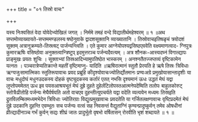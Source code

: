 +++
title = "०१ तिस्रो वाचः"

+++

यस्य निःश्वसितं वेदा योवेदेभ्योखिलं जगत् । निर्ममे तमहं वन्दे विद्यातीर्थमहेश्वरम् ॥ १ ॥अथ सप्तमोव्याख्यायते-सप्तममण्डलस्य षष्ठेनुवाके द्वादशसूक्तानि व्याख्यातानि । तिस्रोवाचइतिषळृचं त्रयोदशं सूक्तम् अत्रानुक्रम्यते-तिस्रःषट् पार्जन्यन्त्विति । एते कुमार आग्नेयोपश्यद्वसिष्ठएववेति वक्ष्यमाणत्वाद- ग्निपुत्रः कुमारऋषिः वसिष्ठोवा अनुक्तत्वान्त्रिष्टुप् इदमुत्तरञ्च पर्जन्यदैवत्यम् । अत्र शौनकः-आस्यदघ्नं विगात्द्यापः प्राङ्मुखः प्रयतः शुचिः । सूक्ताभ्यां तिस्रआदिभ्यामुपतिष्ठेत भास्करम् । अनश्नतैतज्जप्तव्यं वृष्टिकामेन यत्नतः । पञ्चरात्रेप्यतिक्रान्ते महतीं वृष्टिमाप्नु- यादिति ॥ऋषिरात्मानं स्तुतौ प्रेरयति हे ऋषे तिस्रः त्रिविधाः ऋग्यजुःसामात्मिकाः स्तुतिरूपावाचः प्रवद प्रब्रूहि कीदृश्योवाचःज्योतिर्द्योतमानः प्रण्वःअग्रे प्रमुखोयासान्तादृशीः या वाचः मधुदोघं मधुनउदकस्य दोहकं वृष्ट्युदकस्य कर्तारं एतत् नभसि दृश्यमानं ऊधः उद्धतं मेघं यद्वा लुप्तोपममेतत् ऊध इव पयसआश्रयभूतं मेघं दुह्रे दुहते दुहेर्लटिलोपस्तआत्मनेपदेष्विति तलोपः बाहुलकोरुट् स्तोत्रैःप्रीतोहि पर्जन्यः मेघैर्वर्षयति अतो वाचएव दुहन्तीत्युपचर्यते यद्वा वदेति व्यत्ययेन मध्यमः तिस्रइति द्रुतविलम्बितमध्यमभेदेन त्रिविधाः ज्योतिरग्राः विद्युत्प्रमुखावाचः प्रवदतेति या गर्जितलक्षणावाचः वृष्टिप्रदमेतं मेघं दुह्रे उदकानि दुहन्ति एवम्भूतः सच पर्जन्यः वत्सं सह निवसन्तं वैद्युताग्निं कृण्वन्प्रादुष्कुर्वन् तमेव ओषधीनां व्रीत्द्यादीनाञ्च गर्भं कुर्वन् सद्यः शीघ्रं जातः प्रादुर्भूतो वृषभो वर्षितासन् रोरवीति भृशं शब्दायते ॥ १ ॥